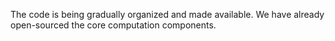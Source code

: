 The code is being gradually organized and made available. We have already open-sourced the core computation components.

